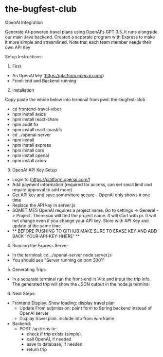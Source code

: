# the-bugfest-club

OpenAI Integration

Generate AI-powered travel plans using OpenAI's GPT 3.5. It runs alongside our main Java backend. Created a separate program with Express to make it more simple and streamlined. Note that each team member needs their own API Key

Setup Instructions:

1. First

- An OpenAI key (https://platform.openai.com/)
- Front-end and Backend running

2. Installation

Copy paste the whole below into terminal from pwd: the-bugfest-club

- cd frontend-travel-vibes
- npm install axios
- npm install react-share
- npm audit fix
- npm install react-toastify
- cd ../openai-server
- npm install
- npm install express
- npm install cors
- npm install openai
- npm install axios

3.  OpenAI API Key Setup

- Login to (https://platform.openai.com/)
- Add payment information (required for access, can set small limit and require approval to add more)
- Get API key and save somewhere secure - OpenAI only shows it one time
- Replace the API key in server.js
- SOMETIMES OpenAI requires a project name. Go to settings -> General -> Project. There you will find the project name. It will start with pr. It will not change even if you change your API key. Store with API Key and update at the same time.
- ** BEFORE PUSHING TO GITHUB MAKE SURE TO ERASE KEY AND ADD BACK 'YOUR-API-KEY-HHERE' **

4.  Running the Express Server

- In the terminal:
  cd ../openai-server
  node server.js
- You should see "Server running on port 3001"

5.  Generating Trips

- In a separate terminal run the front-end in Vite and input the trip info. The generated trip will show the JSON output in the node.js terminal

6.  Next Steps:

- Frontend Display: Show loading; display travel plan
  - Update From submission: point form to Spring backend instead of OpenAI server
  - Display travel plan: include info from wireframe
- Backend:
  - POST /api/trips to:
    - check if trip exists (simple)
    - call OpenAI, if needed
    - save to database, if needed
    - return trip
